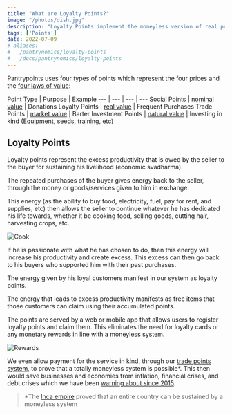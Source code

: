 ```yaml
---
title: "What are Loyalty Points?"
image: "/photos/dish.jpg"
description: "Loyalty Points implement the moneyless version of real prices as the Second Law of Value"
tags: ['Points']
date: 2022-07-09
# aliases:
#   /pantrynomics/loyalty-points
#   /docs/pantrynomics/loyalty-points
---
```



Pantrypoints uses four types of points which represent the four prices and the [four laws of value](https://superphysics.org/social/economics/principles/four-laws-of-value):


Point Type | Purpose | Example 
--- | --- | --- | ---
Social Points | [nominal value](https://superphysics.org/social/economics/principles/first-law) | Donations
Loyalty Points | [real value](https://superphysics.org/social/economics/principles/second-law) | Frequent Purchases
Trade Points | [market value](https://superphysics.org/social/economics/principles/third-law) | Barter
Investment Points | [natural value](https://superphysics.org/social/economics/principles/fourth-law) | Investing in kind (Equipment, seeds, training, etc)



## Loyalty Points

Loyalty points represent the excess productivity that is owed by the seller to the buyer for sustaining his livelihood (economic svadharma). 

The repeated purchases of the buyer gives energy back to the seller, through the money or goods/services given to him in exchange.

This energy (as the ability to buy food, electricity, fuel, pay for rent, and supplies, etc) then allows the seller to continue whatever he has dedicated his life towards, whether it be cooking food, selling goods, cutting hair, harvesting crops, etc.

![Cook](/photos/dish.jpg)

If he is passionate with what he has chosen to do, then this energy will increase his productivity and create excess. This excess can then go back to his buyers who supported him with their past purchases. 

The energy given by his loyal customers manifest in our system as loyalty points. 

The energy that leads to excess productivity manifests as free items that those customers can claim using their accumulated points.

The points are served by a web or mobile app that allows users to register loyalty points and claim them. This eliminates the need for loyalty cards or any monetary rewards in line with a moneyless system. 


![Rewards](/screens/rewards/rewards.jpg)


We even allow payment for the service in kind, through our [trade points system](/trisactions), to prove that a totally moneyless system is possible*. This then would save businesses and economies from inflation, financial crises, and debt crises which we have been [warning about since 2015](https://superphysics.org/social/supersociology/precrisis-years).


> *The [Inca empire](https://gizmodo.com/the-greatest-mystery-of-the-inca-empire-was-its-strange-5872764) proved that an entire country can be sustained by a moneyless system
